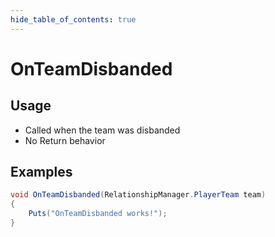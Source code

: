 ```yaml
---
hide_table_of_contents: true
---
```


# OnTeamDisbanded

## Usage

* Called when the team was disbanded
* No Return behavior

## Examples

```csharp title=""
void OnTeamDisbanded(RelationshipManager.PlayerTeam team)
{
    Puts("OnTeamDisbanded works!");
}
```
